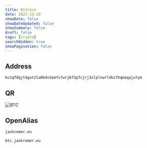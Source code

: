 ```yaml
---
title: Bitcoin
date: 2022-12-10
showDate: false
showDateUpdated: false
showSummary: false
draft: false
tags: [crypto]
searchHidden: true
showPagination: false
---
```

## Address

```txt
bc1qf8qjt4gut2la8k4v3emfv7wrj6f3pfcjrj3slplnwrldkz7hqmaqaju7ym
```

## QR

![BTC](/btc.png)

## OpenAlias

```txt
jankremer.eu
```

```txt
btc.jankremer.eu
```
